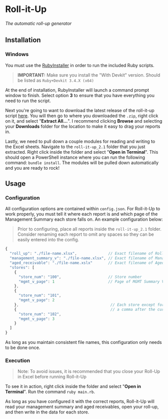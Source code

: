 # Roll-it-Up

###### The automatic roll-up generator

## Installation

### Windows

You must use the [RubyInstaller](https://rubyinstaller.org/downloads/) in order to run the included Ruby scripts.

> **IMPORTANT:** Make sure you install the "With Devkit" version. Should be listed as `Ruby+Devkit 3.4.X (x64)`

At the end of installation, RubyInstaller will launch a command prompt window to finish. Select option **3** to ensure that you have everything you need to run the script.

Next you're going to want to download the latest release of the roll-it-up script [here](https://github.com/awsumatt/roll-it-up/releases/tag/v2.1). You will then go to where you downloaded the `.zip`, right click on it, and select "**Extract All...**". I recommend clicking **Browse** and selecting your **Downloads** folder for the location to make it easy to drag your reports in.

Lastly, we need to pull down a couple modules for reading and writing to the Excel sheets. Navigate to the `roll-it-up_2.1` folder that you just extracted. Right click inside the folder and select "**Open in Terminal**". This should open a PowerShell instance where you can run the following command: `bundle install`. The  modules will be pulled down automatically and you are ready to rock!



## Usage

### Configuration

All configuration options are contained within `config.json`. For Roll-it-Up to work properly, you must tell it where each report is and which page of the Management Summary each store falls on. An example configuration below:

> Prior to configuring, place all reports inside the `roll-it-up_2.1` folder. Consider renaming each report to omit any spaces so they can be easily entered into the config.

```js
{
  "roll_up": "./file-name.xlsx",              // Exact filename of Roll Up
  "management_summary_v": "./file-name.xlsx", // Exact filename of Management Summary V
  "aged_receivable": "./file-name.xslx"       // Exact filename of Aged Receivables
  "stores": [
    {
      "store_num": "100",                     // Store number
      "mgmt_v_page": 1                        // Page of MGMT Summary V that store is on
    },
    {
      "store_num": "101",
      "mgmt_v_page": 2
    },                                         // Each store except for the last requires
    {                                          // a comma after the curly braces
      "store_num": "102",
      "mgmt_v_page": 3
    }
  ]
}

```

As long as you maintain consistent file names, this configuration only needs to be done once.

### Execution

> Note: To avoid issues, it is recommended that you close your Roll-Up in Excel before running Roll-it-Up

To see it in action, right click inside the folder and select "**Open in Terminal**". Run the command `ruby main.rb`.

As long as you have configured it with the correct reports, Roll-it-Up will read your management summary and aged receivables, open your roll-up, and then write in the data for each store.
